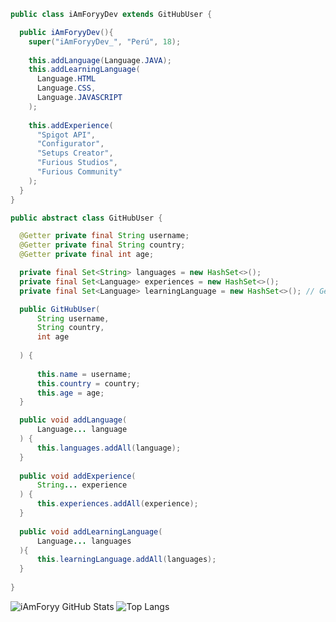 ```java
public class iAmForyyDev extends GitHubUser {

  public iAmForyyDev(){
    super("iAmForyyDev_", "Perú", 18);
    
    this.addLanguage(Language.JAVA); 
    this.addLearningLanguage(
      Language.HTML
      Language.CSS,
      Language.JAVASCRIPT
    );
    
    this.addExperience(
      "Spigot API", 
      "Configurator", 
      "Setups Creator",
      "Furious Studios",
      "Furious Community"
    );
  }
}

public abstract class GitHubUser {

  @Getter private final String username;
  @Getter private final String country;
  @Getter private final int age;

  private final Set<String> languages = new HashSet<>();
  private final Set<Language> experiences = new HashSet<>();
  private final Set<Language> learningLanguage = new HashSet<>(); // General Languages

  public GitHubUser(
      String username, 
      String country, 
      int age
      
  ) {
  
      this.name = username;
      this.country = country;
      this.age = age;
  }

  public void addLanguage(
      Language... language
  ) {
      this.languages.addAll(language);
  }
  
  public void addExperience(
      String... experience
  ) {
      this.experiences.addAll(experience);
  }
  
  public void addLearningLanguage(
      Language... languages
  ){
      this.learningLanguage.addAll(languages);
  }
  
}
```
![iAmForyy GitHub Stats](https://github-readme-stats.vercel.app/api?username=iAmForyy&show_icons=true&theme=tokyonight) ![Top Langs](https://github-readme-stats.vercel.app/api/top-langs/?username=iAmForyy&theme=tokyonight)
 
